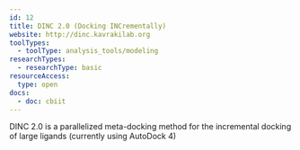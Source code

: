 ```yaml
---
id: 12
title: DINC 2.0 (Docking INCrementally)
website: http://dinc.kavrakilab.org
toolTypes:
  - toolType: analysis_tools/modeling
researchTypes:
  - researchType: basic
resourceAccess:
  type: open
docs:
  - doc: cbiit
---
```

DINC 2.0 is a parallelized meta-docking method for the incremental docking of large ligands (currently using AutoDock 4)

